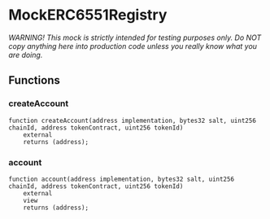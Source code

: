 # MockERC6551Registry
*WARNING! This mock is strictly intended for testing purposes only.
Do NOT copy anything here into production code unless you really know what you are doing.*


## Functions
### createAccount


```solidity
function createAccount(address implementation, bytes32 salt, uint256 chainId, address tokenContract, uint256 tokenId)
    external
    returns (address);
```

### account


```solidity
function account(address implementation, bytes32 salt, uint256 chainId, address tokenContract, uint256 tokenId)
    external
    view
    returns (address);
```

